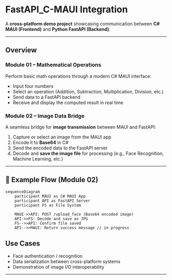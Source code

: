 # FastAPI_C-MAUI Integration

A **cross-platform demo project** showcasing communication between **C# MAUI (Frontend)** and **Python FastAPI (Backend)**.

---

## Overview

### Module 01 – Mathematical Operations  
Perform basic math operations through a modern C# MAUI interface:  
- Input four numbers  
- Select an operation (Addition, Subtraction, Multiplication, Division, etc.)  
- Send data to a FastAPI backend  
- Receive and display the computed result in real time  

### Module 02 – Image Data Bridge  
A seamless bridge for **image transmission** between MAUI and FastAPI:  
1. Capture or select an image from the MAUI app  
2. Encode it to **Base64** in C#  
3. Send the encoded data to the FastAPI server  
4. Decode and **save the image file** for processing (e.g., Face Recognition, Machine Learning, etc.)  
---

## 🧩 Example Flow (Module 02)

```mermaid
sequenceDiagram
    participant MAUI as C# MAUI App
    participant API as FastAPI Server
    participant FS as File System

    MAUI->>API: POST /upload_face (Base64 encoded image)
    API->>FS: Decode and save as JPG
    FS-->>API: Confirm file saved
    API-->>MAUI: Return success message // in progress
```
## Use Cases
- Face authentication / recognition  
- Data serialization between cross-platform systems  
- Demonstration of image I/O interoperability  
---

